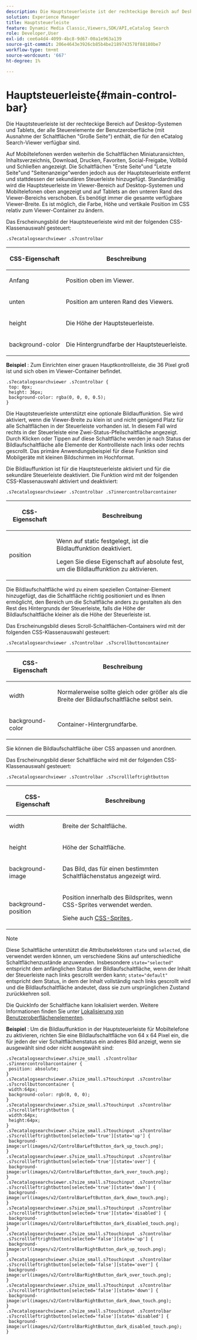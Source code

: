 ```yaml
---
description: Die Hauptsteuerleiste ist der rechteckige Bereich auf Desktop-Systemen und Tablets, der alle Steuerelemente der Benutzeroberfläche (mit Ausnahme der Schaltflächen "Große Seite") enthält, die für den eCatalog Search-Viewer verfügbar sind.
solution: Experience Manager
title: Hauptsteuerleiste
feature: Dynamic Media Classic,Viewers,SDK/API,eCatalog Search
role: Developer,User
exl-id: cee6a4d4-4099-4bc8-9d67-00a1e963a139
source-git-commit: 206e4643e3926cb85b4be2189743578f88180be7
workflow-type: tm+mt
source-wordcount: '667'
ht-degree: 1%

---
```


# Hauptsteuerleiste{#main-control-bar}

Die Hauptsteuerleiste ist der rechteckige Bereich auf Desktop-Systemen und Tablets, der alle Steuerelemente der Benutzeroberfläche (mit Ausnahme der Schaltflächen &quot;Große Seite&quot;) enthält, die für den eCatalog Search-Viewer verfügbar sind.

Auf Mobiltelefonen werden weiterhin die Schaltflächen Miniaturansichten, Inhaltsverzeichnis, Download, Drucken, Favoriten, Social-Freigabe, Vollbild und Schließen angezeigt. Die Schaltflächen &quot;Erste Seite&quot;und &quot;Letzte Seite&quot;und &quot;Seitenanzeige&quot;werden jedoch aus der Hauptsteuerleiste entfernt und stattdessen der sekundären Steuerleiste hinzugefügt. Standardmäßig wird die Hauptsteuerleiste im Viewer-Bereich auf Desktop-Systemen und Mobiltelefonen oben angezeigt und auf Tablets an den unteren Rand des Viewer-Bereichs verschoben. Es benötigt immer die gesamte verfügbare Viewer-Breite. Es ist möglich, die Farbe, Höhe und vertikale Position im CSS relativ zum Viewer-Container zu ändern.

Das Erscheinungsbild der Hauptsteuerleiste wird mit der folgenden CSS-Klassenauswahl gesteuert:

`.s7ecatalogsearchviewer .s7controlbar`

<table id="table_2C8D322F57114A72B43053CB4539C65C"> 
 <thead> 
  <tr> 
   <th colname="col1" class="entry"> <p> CSS-Eigenschaft </p> </th> 
   <th colname="col2" class="entry"> <p>Beschreibung </p> </th> 
  </tr> 
 </thead>
 <tbody> 
  <tr> 
   <td colname="col1"> <p> <span class="codeph"> Anfang </span> </p> </td> 
   <td colname="col2"> <p>Position oben im Viewer. </p> </td> 
  </tr> 
  <tr> 
   <td colname="col1"> <p> <span class="codeph"> unten </span> </p> </td> 
   <td colname="col2"> <p>Position am unteren Rand des Viewers. </p> </td> 
  </tr> 
  <tr> 
   <td colname="col1"> <p> <span class="codeph"> height </span> </p> </td> 
   <td colname="col2"> <p>Die Höhe der Hauptsteuerleiste. </p> </td> 
  </tr> 
  <tr> 
   <td colname="col1"> <p> <span class="codeph"> background-color  </span> </p> </td> 
   <td colname="col2"> <p>Die Hintergrundfarbe der Hauptsteuerleiste. </p> </td> 
  </tr> 
 </tbody> 
</table>

**Beispiel** : Zum Einrichten einer grauen Hauptkontrollleiste, die 36 Pixel groß ist und sich oben im Viewer-Container befindet.

```
.s7ecatalogsearchviewer .s7controlbar { 
 top: 0px; 
 height: 36px; 
 background-color: rgba(0, 0, 0, 0.5); 
}
```

Die Hauptsteuerleiste unterstützt eine optionale Bildlauffunktion. Sie wird aktiviert, wenn die Viewer-Breite zu klein ist und nicht genügend Platz für alle Schaltflächen in der Steuerleiste vorhanden ist. In diesem Fall wird rechts in der Steuerleiste eine Zwei-Status-Pfeilschaltfläche angezeigt. Durch Klicken oder Tippen auf diese Schaltfläche werden je nach Status der Bildlaufschaltfläche alle Elemente der Kontrollleiste nach links oder rechts gescrollt. Das primäre Anwendungsbeispiel für diese Funktion sind Mobilgeräte mit kleinen Bildschirmen im Hochformat.

Die Bildlauffunktion ist für die Hauptsteuerleiste aktiviert und für die sekundäre Steuerleiste deaktiviert. Die Funktion wird mit der folgenden CSS-Klassenauswahl aktiviert und deaktiviert:

`.s7ecatalogsearchviewer .s7controlbar .s7innercontrolbarcontainer`

<table id="table_C8225F38309B4099AF58AA1A815A8D55"> 
 <thead> 
  <tr> 
   <th colname="col1" class="entry"> <p> CSS-Eigenschaft </p> </th> 
   <th colname="col2" class="entry"> <p>Beschreibung </p> </th> 
  </tr> 
 </thead>
 <tbody> 
  <tr> 
   <td colname="col1"> <p> <span class="codeph"> position </span> </p> </td> 
   <td colname="col2"> <p>Wenn auf <span class="codeph"> static </span> festgelegt, ist die Bildlauffunktion deaktiviert. </p> <p>Legen Sie diese Eigenschaft auf <span class="codeph"> absolute </span> fest, um die Bildlauffunktion zu aktivieren. </p> </td> 
  </tr> 
 </tbody> 
</table>

Die Bildlaufschaltfläche wird zu einem speziellen Container-Element hinzugefügt, das die Schaltfläche richtig positioniert und es Ihnen ermöglicht, den Bereich um die Schaltfläche anders zu gestalten als den Rest des Hintergrunds der Steuerleiste, falls die Höhe der Bildlaufschaltfläche kleiner als die Höhe der Steuerleiste ist.

Das Erscheinungsbild dieses Scroll-Schaltflächen-Containers wird mit der folgenden CSS-Klassenauswahl gesteuert:

`.s7ecatalogsearchviewer .s7controlbar .s7scrollbuttoncontainer`

<table id="table_2CDDA8A18345497EAC4749A0D64C1658"> 
 <thead> 
  <tr> 
   <th colname="col1" class="entry"> <p> CSS-Eigenschaft </p> </th> 
   <th colname="col2" class="entry"> <p>Beschreibung </p> </th> 
  </tr> 
 </thead>
 <tbody> 
  <tr> 
   <td colname="col1"> <p> <span class="codeph"> width </span> </p> </td> 
   <td colname="col2"> <p>Normalerweise sollte gleich oder größer als die Breite der Bildlaufschaltfläche selbst sein. </p> </td> 
  </tr> 
  <tr> 
   <td colname="col1"> <p> <span class="codeph"> background-color  </span> </p> </td> 
   <td colname="col2"> <p>Container-Hintergrundfarbe. </p> </td> 
  </tr> 
 </tbody> 
</table>

Sie können die Bildlaufschaltfläche über CSS anpassen und anordnen.

Das Erscheinungsbild dieser Schaltfläche wird mit der folgenden CSS-Klassenauswahl gesteuert:

`.s7ecatalogsearchviewer .s7controlbar .s7scrollleftrightbutton`

<table id="table_F61CB3F696AC4018B164082FFA7777F4"> 
 <thead> 
  <tr> 
   <th colname="col1" class="entry"> <p> CSS-Eigenschaft </p> </th> 
   <th colname="col2" class="entry"> <p>Beschreibung </p> </th> 
  </tr> 
 </thead>
 <tbody> 
  <tr> 
   <td colname="col1"> <p> <span class="codeph"> width  </span> </p> </td> 
   <td colname="col2"> <p>Breite der Schaltfläche. </p> </td> 
  </tr> 
  <tr> 
   <td colname="col1"> <p> <span class="codeph"> height  </span> </p> </td> 
   <td colname="col2"> <p>Höhe der Schaltfläche. </p> </td> 
  </tr> 
  <tr> 
   <td colname="col1"> <p> <span class="codeph"> background-image  </span> </p> </td> 
   <td colname="col2"> <p>Das Bild, das für einen bestimmten Schaltflächenstatus angezeigt wird. </p> </td> 
  </tr> 
  <tr> 
   <td colname="col1"> <p> <span class="codeph"> background-position  </span> </p> </td> 
   <td colname="col2"> <p>Position innerhalb des Bildsprites, wenn CSS-Sprites verwendet werden. </p> <p>Siehe auch <a href="../../../c-html5-s7-aem-asset-viewers/c-html5-ecatsearch-viewer-about/c-html5-ecatsearch-viewer-customizingviewer/c-html5-ecatsearch-viewer-customizingviewer.md#section-9d570f95eb2443aca74c1b02f6e89aff" format="dita" scope="local"> CSS-Sprites </a>. </p> </td> 
  </tr> 
 </tbody> 
</table>

>[!NOTE]
>
>Diese Schaltfläche unterstützt die Attributselektoren `state` und `selected`, die verwendet werden können, um verschiedene Skins auf unterschiedliche Schaltflächenzustände anzuwenden. Insbesondere `state="selected"` entspricht dem anfänglichen Status der Bildlaufschaltfläche, wenn der Inhalt der Steuerleiste nach links gescrollt werden kann; `state="default"` entspricht dem Status, in dem der Inhalt vollständig nach links gescrollt wird und die Bildlaufschaltfläche andeutet, dass sie zum ursprünglichen Zustand zurückkehren soll.

Die QuickInfo der Schaltfläche kann lokalisiert werden. Weitere Informationen finden Sie unter [Lokalisierung von Benutzeroberflächenelementen](../../../c-html5-s7-aem-asset-viewers/c-html5-ecatsearch-viewer-about/c-html5-ecatsearch-viewer-localization.md#concept-cbfc39344c494eb7b9f6a272cff0cc74).

**Beispiel** : Um die Bildlauffunktion in der Hauptsteuerleiste für Mobiltelefone zu aktivieren, richten Sie eine Bildlaufschaltfläche von 64 x 64 Pixel ein, die für jeden der vier Schaltflächenstatus ein anderes Bild anzeigt, wenn sie ausgewählt sind oder nicht ausgewählt sind:

```
.s7ecatalogsearchviewer.s7size_small .s7controlbar .s7innercontrolbarcontainer { 
 position: absolute; 
} 
.s7ecatalogsearchviewer.s7size_small.s7touchinput .s7controlbar .s7scrollbuttoncontainer { 
 width:64px; 
 background-color: rgb(0, 0, 0); 
} 
.s7ecatalogsearchviewer.s7size_small.s7touchinput .s7controlbar .s7scrollleftrightbutton { 
 width:64px; 
 height:64px; 
} 
.s7ecatalogsearchviewer.s7size_small.s7touchinput .s7controlbar .s7scrollleftrightbutton[selected='true'][state='up'] { 
 background-image:url(images/v2/ControlBarLeftButton_dark_up_touch.png); 
} 
.s7ecatalogsearchviewer.s7size_small.s7touchinput .s7controlbar .s7scrollleftrightbutton[selected='true'][state='over'] { 
 background-image:url(images/v2/ControlBarLeftButton_dark_over_touch.png); 
} 
.s7ecatalogsearchviewer.s7size_small.s7touchinput .s7controlbar .s7scrollleftrightbutton[selected='true'][state='down'] { 
 background-image:url(images/v2/ControlBarLeftButton_dark_down_touch.png); 
} 
.s7ecatalogsearchviewer.s7size_small.s7touchinput .s7controlbar .s7scrollleftrightbutton[selected='true'][state='disabled'] { 
 background-image:url(images/v2/ControlBarLeftButton_dark_disabled_touch.png); 
} 
.s7ecatalogsearchviewer.s7size_small.s7touchinput .s7controlbar .s7scrollleftrightbutton[selected='false'][state='up'] { 
 background-image:url(images/v2/ControlBarRightButton_dark_up_touch.png); 
} 
.s7ecatalogsearchviewer.s7size_small.s7touchinput .s7controlbar .s7scrollleftrightbutton[selected='false'][state='over'] { 
 background-image:url(images/v2/ControlBarRightButton_dark_over_touch.png); 
} 
.s7ecatalogsearchviewer.s7size_small.s7touchinput .s7controlbar .s7scrollleftrightbutton[selected='false'][state='down'] { 
 background-image:url(images/v2/ControlBarRightButton_dark_down_touch.png); 
} 
.s7ecatalogsearchviewer.s7size_small.s7touchinput .s7controlbar .s7scrollleftrightbutton[selected='false'][state='disabled'] { 
 background-image:url(images/v2/ControlBarRightButton_dark_disabled_touch.png); 
}
```
